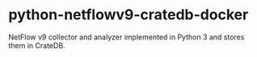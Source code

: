 # python-netflowv9-cratedb-docker
  NetFlow v9 collector and analyzer implemented in Python 3 and stores them in CrateDB.
